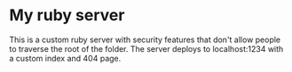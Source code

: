 My ruby server
==============

This is a custom ruby server with security features that don't allow people to traverse the root of the folder. The server deploys to localhost:1234 with a custom index and 404 page.
